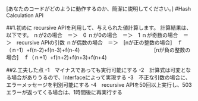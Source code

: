 [あなたのコードがどのように動作するのか、簡潔に説明してください。]
#Hash Calculation API

##1.初めに
recursive APIを利用して、与えられた値計算します。
計算結果は、以下です。
ｎが2の場合　＝＞　0
ｎが0の場合　＝＞　1
ｎが奇数の場合　＝＞　recursive APIの引数
ｎが偶数の場合　＝＞　[nが正の整数の場合]　ｆ（ｎ-1）+f(n-2)+f(n-3)+f(n-4)
　　　　　　　　　　　　　　[nが負の整数の場合]　ｆ（ｎ+1）+f(n+2)+f(n+3)+f(n+4)

##2.工夫した点
-1　マイナスであっても実行可能にする
-2　計算式は可変となる場合がありうるので、Interfaceによって実現する
-3　不正な引数の場合に、エラーメッセージを判別可能にする
-4　recursive APIを50回以上実行し、503エラーが返ってくる場合は、1時間後に再実行する